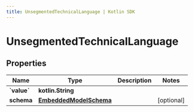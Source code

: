 ```yaml
---
title: UnsegmentedTechnicalLanguage | Kotlin SDK
---
```




# UnsegmentedTechnicalLanguage

## Properties
Name | Type | Description | Notes
------------ | ------------- | ------------- | -------------
**&#x60;value&#x60;** | **kotlin.String** |  | 
**schema** | [**EmbeddedModelSchema**](EmbeddedModelSchema) |  |  [optional]




